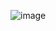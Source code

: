 ![image](https://user-images.githubusercontent.com/64132798/143767476-27ddb2f1-7c0a-41ba-a075-849161837c33.png)
